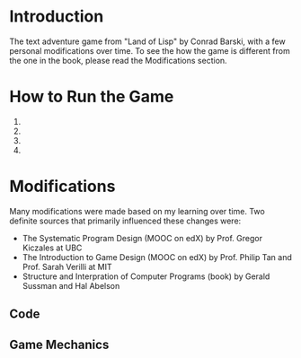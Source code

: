 # Introduction
The text adventure game from "Land of Lisp" by Conrad Barski, with a few personal modifications over time. To see the how the game is different from the one in the book, please read the Modifications section.

# How to Run the Game
1.
2.
3.
4.

# Modifications
Many modifications were made based on my learning over time. Two definite sources that primarily influenced these changes were: 
* The Systematic Program Design (MOOC on edX) by Prof. Gregor Kiczales at UBC
* The Introduction to Game Design (MOOC on edX) by Prof. Philip Tan and Prof. Sarah Verilli at MIT
* Structure and Interpration of Computer Programs (book) by Gerald Sussman and Hal Abelson

## Code

## Game Mechanics

